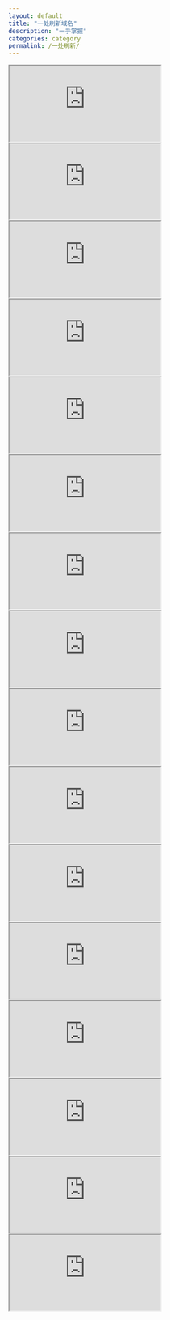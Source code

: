```yaml
---
layout: default
title: "一处刷新域名"
description: "一手掌握"
categories: category
permalink: /一处刷新/
--- 
```


<iframe class="my-domain" src="http://i-org.ga"></iframe>
<iframe class="my-domain" src="http://jobinson99.ga"></iframe>
<iframe class="my-domain" src="http://jobinson.ga"></iframe>
<iframe class="my-domain" src="http://gagi.ga"></iframe>
<iframe class="my-domain" src="http://cong.ga"></iframe>
<iframe class="my-domain" src="http://cang.ga"></iframe>
<iframe class="my-domain" src="http://neng.ga"></iframe>
<iframe class="my-domain" src="http://nong.ga"></iframe>
<iframe class="my-domain" src="http://991080.ga"></iframe>
<iframe class="my-domain" src="http://geng.ga"></iframe>
<iframe class="my-domain" src="http://wiii.ga"></iframe>
<iframe class="my-domain" src="http://n-n-n.ga"></iframe>
<iframe class="my-domain" src="http://meiti.ga"></iframe>
<iframe class="my-domain" src="http://shang.ga"></iframe>
<iframe class="my-domain" src="http://huiwu.ga"></iframe>
<iframe class="my-domain" src="http://sodis.ga"></iframe>


<script type="text/javascript">

</script>
